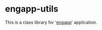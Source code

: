 # engapp-utils
This is a class library for '[engapp](https://github.com/tobiaszpiwowarczyk/engapp)' application.
